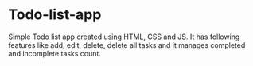 # Todo-list-app

Simple Todo list app created using HTML, CSS and JS.
It has following features like add, edit, delete, delete all tasks and it manages completed and incomplete tasks count.
